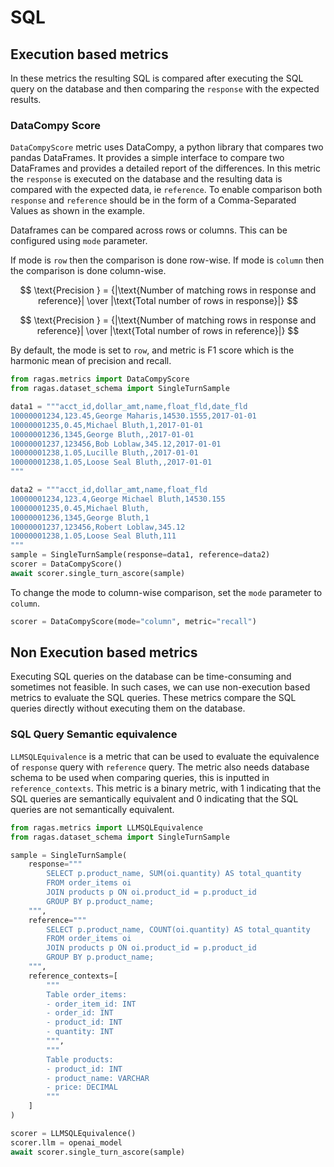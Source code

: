 # SQL 


## Execution based metrics
In these metrics the resulting SQL is compared after executing the SQL query on the database and then comparing the `response` with the expected results. 

### DataCompy Score

`DataCompyScore` metric uses DataCompy, a python library that compares two pandas DataFrames. It provides a simple interface to compare two DataFrames and provides a detailed report of the differences. In this metric the `response` is executed on the database and the resulting data is compared with the expected data, ie `reference`. To enable comparison both `response` and `reference` should be in the form of a Comma-Separated Values as shown in the example.

Dataframes can be compared across rows or columns. This can be configured using `mode` parameter. 

If mode is `row` then the comparison is done row-wise. If mode is `column` then the comparison is done column-wise.

$$
\text{Precision } = {|\text{Number of matching rows in response and reference}| \over |\text{Total number of rows in response}|}
$$

$$
\text{Precision } = {|\text{Number of matching rows in response and reference}| \over |\text{Total number of rows in reference}|}
$$

By default, the mode is set to `row`, and metric is F1 score which is the harmonic mean of precision and recall.


```python
from ragas.metrics import DataCompyScore
from ragas.dataset_schema import SingleTurnSample

data1 = """acct_id,dollar_amt,name,float_fld,date_fld
10000001234,123.45,George Maharis,14530.1555,2017-01-01
10000001235,0.45,Michael Bluth,1,2017-01-01
10000001236,1345,George Bluth,,2017-01-01
10000001237,123456,Bob Loblaw,345.12,2017-01-01
10000001238,1.05,Lucille Bluth,,2017-01-01
10000001238,1.05,Loose Seal Bluth,,2017-01-01
"""

data2 = """acct_id,dollar_amt,name,float_fld
10000001234,123.4,George Michael Bluth,14530.155
10000001235,0.45,Michael Bluth,
10000001236,1345,George Bluth,1
10000001237,123456,Robert Loblaw,345.12
10000001238,1.05,Loose Seal Bluth,111
"""
sample = SingleTurnSample(response=data1, reference=data2)
scorer = DataCompyScore()
await scorer.single_turn_ascore(sample)
```
To change the mode to column-wise comparison, set the `mode` parameter to `column`.


```python
scorer = DataCompyScore(mode="column", metric="recall")
```

## Non Execution based metrics

Executing SQL queries on the database can be time-consuming and sometimes not feasible. In such cases, we can use non-execution based metrics to evaluate the SQL queries. These metrics compare the SQL queries directly without executing them on the database.

### SQL Query Semantic equivalence

`LLMSQLEquivalence` is a metric that can be used to evaluate the equivalence of `response` query with `reference` query. The metric also needs database schema to be used when comparing queries, this is inputted in `reference_contexts`. This metric is a binary metric, with 1 indicating that the SQL queries are semantically equivalent and 0 indicating that the SQL queries are not semantically equivalent.

```python
from ragas.metrics import LLMSQLEquivalence
from ragas.dataset_schema import SingleTurnSample

sample = SingleTurnSample(
    response="""
        SELECT p.product_name, SUM(oi.quantity) AS total_quantity
        FROM order_items oi
        JOIN products p ON oi.product_id = p.product_id
        GROUP BY p.product_name;
    """,
    reference="""
        SELECT p.product_name, COUNT(oi.quantity) AS total_quantity
        FROM order_items oi
        JOIN products p ON oi.product_id = p.product_id
        GROUP BY p.product_name;
    """,
    reference_contexts=[
        """
        Table order_items:
        - order_item_id: INT
        - order_id: INT
        - product_id: INT
        - quantity: INT
        """,
        """
        Table products:
        - product_id: INT
        - product_name: VARCHAR
        - price: DECIMAL
        """
    ]
)

scorer = LLMSQLEquivalence()
scorer.llm = openai_model
await scorer.single_turn_ascore(sample)
```
